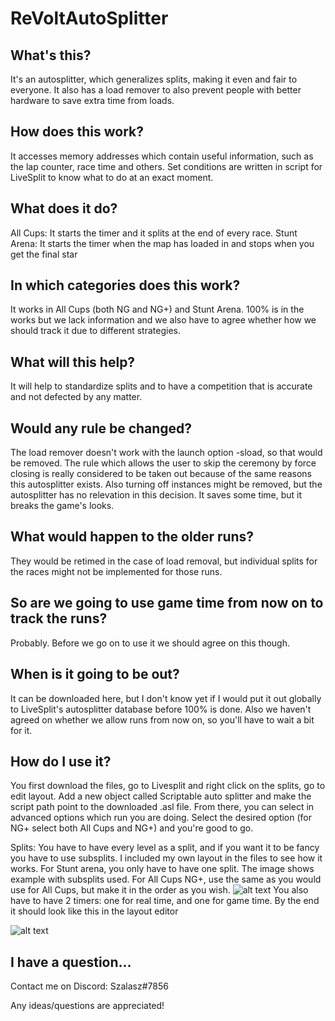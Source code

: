 # ReVoltAutoSplitter
## What's this?
It's an autosplitter, which generalizes splits, making it even and fair to everyone. It also has a load remover to also prevent people with better hardware to save extra time from loads.
## How does this work?
It accesses memory addresses which contain useful information, such as the lap counter, race time and others. Set conditions are written in script for LiveSplit to know what to do at an exact moment.
## What does it do?
All Cups:  It starts the timer and it splits at the end of every race. 
Stunt Arena: It starts the timer when the map has loaded in and stops when you get the final star
## In which categories does this work?
It works in All Cups (both NG and NG+) and Stunt Arena. 100% is in the works but we lack information and we also have to agree whether how we should track it due to different strategies.
## What will this help?
It will help to standardize splits and to have a competition that is accurate and not defected by any matter.
## Would any rule be changed?
The load remover doesn't work with the launch option -sload, so that would be removed.
The rule which allows the user to skip the ceremony by force closing is really considered to be taken out because of the same reasons this autosplitter exists.
Also turning off instances might be removed, but the autosplitter has no relevation in this decision. It saves some time, but it breaks the game's looks.
## What would happen to the older runs?
They would be retimed in the case of load removal, but individual splits for the races might not be implemented for those runs.
## So are we going to use game time from now on to track the runs?
Probably. Before we go on to use it we should agree on this though.
## When is it going to be out?
It can be downloaded here, but I don't know yet if I would put it out globally to LiveSplit's autosplitter database before 100% is  done. Also we haven't agreed on whether we allow runs from now on, so you'll have to wait a bit for it.
## How do I use it?
You first download the files, go to Livesplit and right click on the splits, go to edit layout. Add a new object called Scriptable auto splitter and make the script path point to the downloaded .asl file. From there, you can select in advanced options which run you are doing. Select the desired option (for NG+ select both All Cups and NG+) and you're good to go.

Splits: You have to have every level as a split, and if you want it to be fancy you have to use subsplits. I included my own layout in the files to see how it works. For Stunt arena, you only have to have one split. The image shows example with subsplits used. For All Cups NG+, use the same as you would use for All Cups, but make it in the order as you wish.
![alt text](https://dani30868.s-ul.eu/qOkm2jAD) 
You also have to have 2 timers: one for real time, and one for game time.
By the end it should look like this in the layout editor

![alt text](https://dani30868.s-ul.eu/YzQRQigq)

## I have a question...
Contact me on Discord: Szalasz#7856

Any ideas/questions are appreciated!
